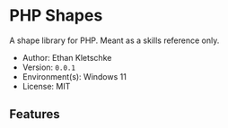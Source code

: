 # PHP Shapes

A shape library for PHP. Meant as a skills reference only.

- Author: Ethan Kletschke
- Version: `0.0.1`
- Environment(s): Windows 11
- License: MIT

## Features
